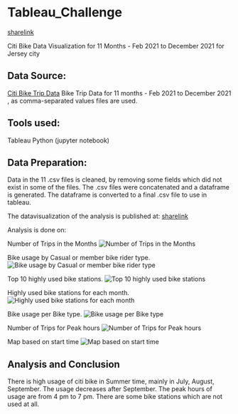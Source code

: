 # Tableau_Challenge

[sharelink](https://public.tableau.com/views/CitiBikeTrip_16432563004230/NoOfRidesMonth?:language=en-US&:display_count=n&:origin=viz_share_link)

Citi Bike Data Visualization for 11 Months - Feb 2021 to December 2021 for Jersey city

## Data Source:
[Citi Bike Trip Data](https://s3.amazonaws.com/tripdata/index.html) 
Bike Trip Data for 11 months - Feb 2021 to December 2021 , as comma-separated values files are used.

## Tools used:
Tableau
Python (jupyter notebook)

## Data Preparation:
Data in the 11 .csv files is cleaned, by removing some fields which did not exist in some of the files. The .csv files were concatenated and a dataframe is generated. The dataframe is converted to a final .csv file to use in tableau.

The datavisualization of the analysis is published at:
[sharelink](https://public.tableau.com/views/CitiBikeTrip_16432563004230/NoOfRidesMonth?:language=en-US&:display_count=n&:origin=viz_share_link)

Analysis is done on:

Number of Trips in the Months
 ![Number of Trips in the Months](BikeStationsUsagefor11Months.png)

Bike usage by Casual or member bike rider type.
![Bike usage by Casual or member bike rider type](NoOfRidesMonthforRiderType.png)

Top 10 highly used bike stations.
![Top 10 highly used bike stations](Top10BikeStationsfor11Months_details.png)

Highly used bike stations for each month.
![Highly used bike stations for each month](TopBikeStationsfor11Months.png)

Bike usage per Bike type.
![Bike usage per Bike type](NoOfRidesRiderandBikeTypes.png)

Number of Trips for Peak hours
![Number of Trips for Peak hours](Ridesoneachhouroftheday.png)

Map based on start time 
![Map based on start time](/Images/BikeStationsMap.png)

## Analysis and Conclusion
There is high usage of citi bike in Summer time, mainly in July, August, September. 
The usage decreases after September. 
The peak hours of usage are from 4 pm to 7 pm.
There are some bike stations which are not used at all.
